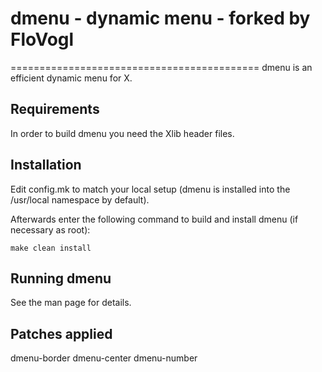# dmenu - dynamic menu - forked by FloVogl
===========================================
dmenu is an efficient dynamic menu for X.


## Requirements
In order to build dmenu you need the Xlib header files.


## Installation
Edit config.mk to match your local setup (dmenu is installed into
the /usr/local namespace by default).

Afterwards enter the following command to build and install dmenu
(if necessary as root):

    make clean install


## Running dmenu
See the man page for details.

## Patches applied
dmenu-border
dmenu-center
dmenu-number
